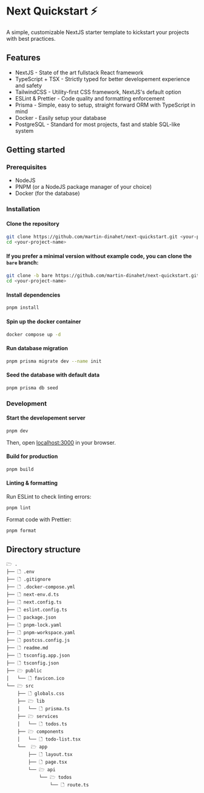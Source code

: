 # Next Quickstart ⚡

A simple, customizable NextJS starter template to kickstart your projects with best practices.

## Features

- NextJS - State of the art fullstack React framework
- TypeScript + TSX - Strictly typed for better developement experience and safety
- TailwindCSS - Utility-first CSS framework, NextJS's default option
- ESLint & Prettier - Code quality and formatting enforcement
- Prisma - Simple, easy to setup, straight forward ORM with TypeScript in mind
- Docker - Easily setup your database
- PostgreSQL - Standard for most projects, fast and stable SQL-like system

## Getting started

### Prerequisites

- NodeJS
- PNPM (or a NodeJS package manager of your choice)
- Docker (for the database)

### Installation

#### Clone the repository

```sh
git clone https://github.com/martin-dinahet/next-quickstart.git <your-project-name>
cd <your-project-name>
```

#### If you prefer a minimal version without example code, you can clone the `bare` branch:

```sh
git clone -b bare https://github.com/martin-dinahet/next-quickstart.git <your-project-name>
cd <your-project-name>
```

#### Install dependencies

```sh
pnpm install
```

#### Spin up the docker container

```sh
docker compose up -d
```

#### Run database migration

```sh
pnpm prisma migrate dev --name init
```

#### Seed the database with default data

```sh
pnpm prisma db seed
```


### Development

#### Start the developement server

```sh
pnpm dev
```

Then, open [localhost:3000](http://localhost:3000) in your browser.

#### Build for production

```sh
pnpm build
```

#### Linting & formatting

Run ESLint to check linting errors:

```sh
pnpm lint
```

Format code with Prettier:
```sh
pnpm format
```

## Directory structure

```
🗁 .
├── 🗋 .env
├── 🗋 .gitignore
├── 🗋 .docker-compose.yml
├── 🗋 next-env.d.ts
├── 🗋 next.config.ts
├── 🗋 eslint.config.ts
├── 🗋 package.json
├── 🗋 pnpm-lock.yaml
├── 🗋 pnpm-workspace.yaml
├── 🗋 postcss.config.js
├── 🗋 readme.md
├── 🗋 tsconfig.app.json
├── 🗋 tsconfig.json
├── 🗁 public
│   └── 🗋 favicon.ico
└── 🗁 src
    ├── 🗋 globals.css
    ├── 🗁 lib
    │   └── 🗋 prisma.ts
    ├── 🗁 services
    │   └── 🗋 todos.ts
    ├── 🗁 components
    │   └── 🗋 todo-list.tsx
    └──  🗁 app
        ├── 🗋 layout.tsx
        ├── 🗋 page.tsx
        └── 🗁 api
            └── 🗁 todos
                └── 🗋 route.ts
```
